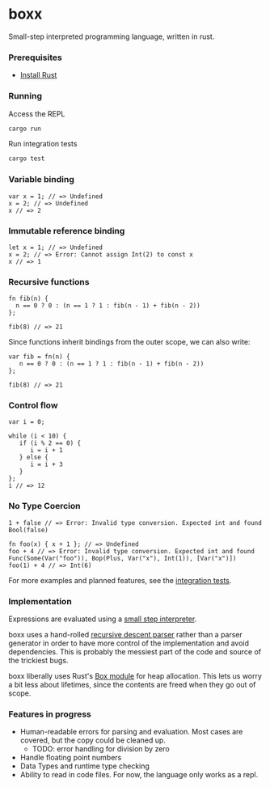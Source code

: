# boxx

Small-step interpreted programming language, written in rust. 

### Prerequisites
- [Install Rust](https://www.rust-lang.org/en-US/downloads.html)

### Running

Access the REPL
```sh
cargo run
```

Run integration tests
```sh
cargo test
```

### Variable binding
```
var x = 1; // => Undefined
x = 2; // => Undefined
x // => 2
```

### Immutable reference binding
```
let x = 1; // => Undefined
x = 2; // => Error: Cannot assign Int(2) to const x
x // => 1
```

### Recursive functions

```
fn fib(n) {
  n == 0 ? 0 : (n == 1 ? 1 : fib(n - 1) + fib(n - 2))
};

fib(8) // => 21
```

Since functions inherit bindings from the outer scope, we can also write:

```
var fib = fn(n) {
   n == 0 ? 0 : (n == 1 ? 1 : fib(n - 1) + fib(n - 2))
};

fib(8) // => 21
```

### Control flow
```
var i = 0;

while (i < 10) {
   if (i % 2 == 0) {
      i = i + 1
   } else {
      i = i + 3
   }
};
i // => 12

```

### No Type Coercion
```
1 + false // => Error: Invalid type conversion. Expected int and found Bool(false)

fn foo(x) { x + 1 }; // => Undefined
foo + 4 // => Error: Invalid type conversion. Expected int and found Func(Some(Var("foo")), Bop(Plus, Var("x"), Int(1)), [Var("x")])
foo(1) + 4 // => Int(6)

```

For more examples and planned features, see the [integration tests](https://github.com/mpgarate/boxx/blob/master/tests/integration.rs). 

### Implementation
Expressions are evaluated using a [small step interpreter](https://github.com/mpgarate/boxx/blob/master/src/interpreter.rs).

boxx uses a hand-rolled [recursive descent parser](https://github.com/mpgarate/boxx/blob/master/src/parser/parser.rs) rather than a parser generator in order to have more control of the implementation and avoid dependencies. This is probably the messiest part of the code and source of the trickiest bugs. 

boxx liberally uses Rust's [Box module](https://doc.rust-lang.org/std/boxed/) for heap allocation. This lets us worry a bit less about lifetimes, since the contents are freed when they go out of scope. 

### Features in progress
 - Human-readable errors for parsing and evaluation. Most cases are covered, but the copy could be cleaned up. 
   - TODO: error handling for division by zero
 - Handle floating point numbers
 - Data Types and runtime type checking
 - Ability to read in code files. For now, the language only works as a repl. 
